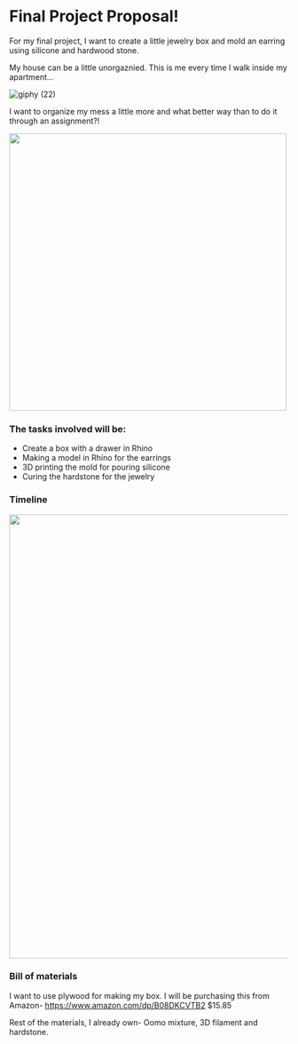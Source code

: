 # Final Project Proposal! 


For my final project, I want to create a little jewelry box and mold an earring using silicone and hardwood stone. 

My house can be a little unorgaznied. This is me every time I walk inside my apartment... 

![giphy (22)](https://user-images.githubusercontent.com/115178948/203419058-e843249d-f714-46bc-9a6f-973758ad1362.gif)


I want to organize my mess a little more and what better way than to do it through an assignment?! 



<img width= "500" src="https://user-images.githubusercontent.com/115178948/202956801-33e414b6-d17e-4813-bb18-fcfebea64ac2.JPG"> 

### The tasks involved will be:

- Create a box with a drawer in Rhino
- Making a model in Rhino for the earrings 
- 3D printing the mold for pouring silicone
- Curing the hardstone for the jewelry 

### Timeline 


<img width= "800" src="https://user-images.githubusercontent.com/115178948/202958033-f403800e-7a69-4d61-9dcc-6aa37518b526.JPG"> 

### Bill of materials

I want to use plywood for making my box. 
I will be purchasing this from Amazon- https://www.amazon.com/dp/B08DKCVTB2 
$15.85 

Rest of the materials, I already own- Oomo mixture, 3D filament and hardstone. 

